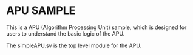 
# APU SAMPLE

This is a APU (Algorithm Processing Unit) sample, which is designed for users to understand the basic logic of the APU.  

The simpleAPU.sv is the top level module for the APU. 


